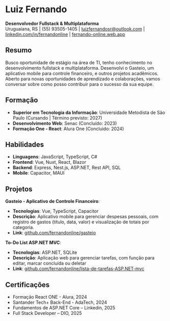 ﻿# Luiz Fernando
**Desenvolvedor Fullstack & Multiplataforma**  
Uruguaiana, RS | (55) 93505-1405 | luizfernandosr@outlook.com | [linkedin.com/in/fernandonline](https://linkedin.com/in/fernandonline) | [fernando-online.web.app](https://fernando-online.web.app)

## Resumo
Busco oportunidade de estágio na área de TI, tenho conhecimento no desenvolvimento fullstack e multiplataforma. Desenvolvi o Gasteio, um aplicativo mobile para controle financeiro, e outros projetos acadêmicos.
Aberto para novas oportunidades de aprendizado e colaborações, vamos conversar sobre como posso contribuir para o sucesso da sua equipe.

## Formação
- **Superior em Tecnologia da Informação**: Universidade Metodista de São Paulo (Cursando | Término previsto: 2027)
- **Desenvolvimento Web**: Senac (Concluído: 2023)
- **Formação One - React**: Alura One (Concluido: 2024)

## Habilidades
- **Linguagens**: JavaScript, TypeScript, C# 
- **Frontend**: Vue, Nuxt, React, Blazor
- **Backend**: Express, Nest.js, ASP.NET, Rest API, SQL
- **Mobile**: Capacitor, MAUI

## Projetos

**Gasteio - Aplicativo de Controle Financeiro**:
- **Tecnologias**: Vue, TypeScript, Capacitor
- **Descrição**: Aplicativo mobile para gerenciar despesas pessoais, com registro de gastos (título, data, valor) e visualização de totais por categoria.
- **Link**: [github.com/fernandonline/gasteio](https://github.com/fernandonline/gasteio)

**To-Do List ASP.NET MVC**:
- **Tecnologias**: ASP.NET, SQLite
- **Descrição**: Aplicação web para gerenciar tarefas, com função para editar, marcar concluída ou deletar
- **Link**: [github.com/fernandonline/lista-de-tarefas-ASP.NET-mvc](https://github.com/fernandonline/lista-de-tarefas-ASP.NET-mvc)

## Certificações
- Formação React ONE - Alura, 2024
- Santander Tech+ Back-End - AdaTech, 2024
- Fundamentos de ASP.NET Core – Linkedin, 2025
- Full Stack Developer – DIO, 2025
